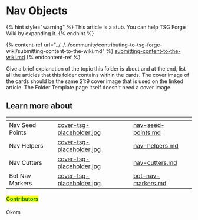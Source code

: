 # Nav Objects

{% hint style="warning" %}
This article is a stub. You can help TSG Forge Wiki by expanding it.
{% endhint %}

{% content-ref url="../../../community/contributing-to-tsg-forge-wiki/submitting-content-to-the-wiki.md" %}
[submitting-content-to-the-wiki.md](../../../community/contributing-to-tsg-forge-wiki/submitting-content-to-the-wiki.md)
{% endcontent-ref %}



Give a brief explanation of the topic this folder is about and at the end, list all the articles that this folder contains within the cards. The cover image of the cards should be the same 21:9 cover image that is used on the linked article. The Folder Template page itself doesn't need a cover image.



## Learn more about

<table data-view="cards"><thead><tr><th></th><th data-hidden data-card-cover data-type="files"></th><th data-hidden data-card-target data-type="content-ref"></th></tr></thead><tbody><tr><td>Nav Seed Points</td><td><a href="../../../.gitbook/assets/cover-tsg-placeholder.jpg">cover-tsg-placeholder.jpg</a></td><td><a href="nav-seed-points.md">nav-seed-points.md</a></td></tr><tr><td>Nav Helpers</td><td><a href="../../../.gitbook/assets/cover-tsg-placeholder.jpg">cover-tsg-placeholder.jpg</a></td><td><a href="nav-helpers.md">nav-helpers.md</a></td></tr><tr><td>Nav Cutters</td><td><a href="../../../.gitbook/assets/cover-tsg-placeholder.jpg">cover-tsg-placeholder.jpg</a></td><td><a href="nav-cutters.md">nav-cutters.md</a></td></tr><tr><td>Bot Nav Markers</td><td><a href="../../../.gitbook/assets/cover-tsg-placeholder.jpg">cover-tsg-placeholder.jpg</a></td><td><a href="bot-nav-markers.md">bot-nav-markers.md</a></td></tr></tbody></table>



#### <mark style="color:green;">Contributors</mark>

Okom
